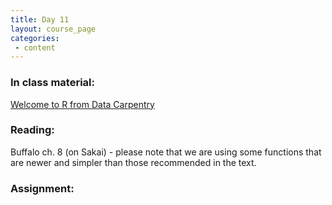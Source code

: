 ```yaml
---
title: Day 11
layout: course_page
categories:
 - content
---
```


### In class material: 
[Welcome to R from Data Carpentry](http://www.datacarpentry.org/R-ecology-lesson/00-before-we-start.html)

### Reading:

Buffalo ch. 8 (on Sakai) - please note that we are using some functions that are newer and simpler than those recommended in the text.

### Assignment:
